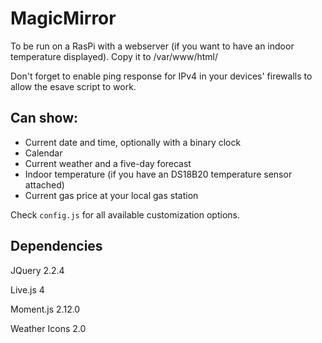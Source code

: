 # MagicMirror
To be run on a RasPi with a webserver (if you want to have an indoor temperature displayed).
Copy it to /var/www/html/

Don't forget to enable ping response for IPv4 in your devices' firewalls to allow the esave script to work.

## Can show:
- Current date and time, optionally with a binary clock
- Calendar
- Current weather and a five-day forecast
- Indoor temperature (if you have an DS18B20 temperature sensor attached)
- Current gas price at your local gas station

Check `config.js` for all available customization options.

## Dependencies

JQuery 2.2.4

Live.js 4

Moment.js 2.12.0

Weather Icons 2.0
